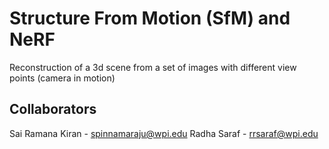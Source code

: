 # Structure From Motion (SfM) and NeRF
Reconstruction of a 3d scene from a set of images with different view points (camera in motion)

## Collaborators
Sai Ramana Kiran - spinnamaraju@wpi.edu
Radha Saraf - rrsaraf@wpi.edu
